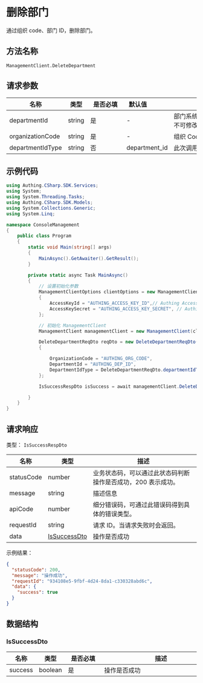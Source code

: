 # 删除部门

<!--
  警告⚠️：
  不要直接修改该文档，
  https://github.com/Authing/authing-docs-factory
  使用该项目进行生成
-->

<LastUpdated />

通过组织 code、部门 ID，删除部门。

## 方法名称

`ManagementClient.DeleteDepartment`

## 请求参数

| 名称 | 类型 | <div style="width:80px">是否必填</div> | <div style="width:60px">默认值</div> | <div style="width:300px">描述</div> | <div style="width:200px">示例值</div> |
| ---- | ---- | ---- | ---- | ---- | ---- |
| departmentId | string | 是 | - | 部门系统 ID（为 Authing 系统自动生成，不可修改）  | `60b49eb83fd80adb96f26e68` |
| organizationCode | string | 是 | - | 组织 Code（organizationCode）  | `steamory` |
| departmentIdType | string | 否 | department_id | 此次调用中使用的部门 ID 的类型  | `department_id` |




## 示例代码

```csharp
using Authing.CSharp.SDK.Services;
using System;
using System.Threading.Tasks;
using Authing.CSharp.SDK.Models;
using System.Collections.Generic;
using System.Linq;

namespace ConsoleManagement
{
    public class Program
    {
        static void Main(string[] args)
        {
            MainAsync().GetAwaiter().GetResult();
        }

        private static async Task MainAsync()
        {
            // 设置初始化参数
            ManagementClientOptions clientOptions = new ManagementClientOptions
            {
                AccessKeyId = "AUTHING_ACCESS_KEY_ID",// Authing Access Key ID
                AccessKeySecret = "AUTHING_ACCESS_KEY_SECRET", // Authing Access Key Secret
            };

            // 初始化 ManagementClient
            ManagementClient managementClient = new ManagementClient(clientOptions);

            DeleteDepartmentReqDto reqDto = new DeleteDepartmentReqDto()
            {

                OrganizationCode = "AUTHING_ORG_CODE",
                DepartmentId = "AUTHING_DEP_ID",
                DepartmentIdType = DeleteDepartmentReqDto.departmentIdType.DEPARTMENT_ID
            };

            IsSuccessRespDto isSuccess = await managementClient.DeleteDepartment(reqDto);

        }
    }
}
```




## 请求响应

类型： `IsSuccessRespDto`

| 名称 | 类型 | 描述 |
| ---- | ---- | ---- |
| statusCode | number | 业务状态码，可以通过此状态码判断操作是否成功，200 表示成功。 |
| message | string | 描述信息 |
| apiCode | number | 细分错误码，可通过此错误码得到具体的错误类型。 |
| requestId | string | 请求 ID。当请求失败时会返回。 |
| data | <a href="#IsSuccessDto">IsSuccessDto</a> | 操作是否成功 |



示例结果：

```json
{
  "statusCode": 200,
  "message": "操作成功",
  "requestId": "934108e5-9fbf-4d24-8da1-c330328abd6c",
  "data": {
    "success": true
  }
}
```

## 数据结构


### <a id="IsSuccessDto"></a> IsSuccessDto

| 名称 | 类型 | <div style="width:80px">是否必填</div> | <div style="width:300px">描述</div> | <div style="width:200px">示例值</div> |
| ---- |  ---- | ---- | ---- | ---- |
| success | boolean | 是 | 操作是否成功   |  `true` |


